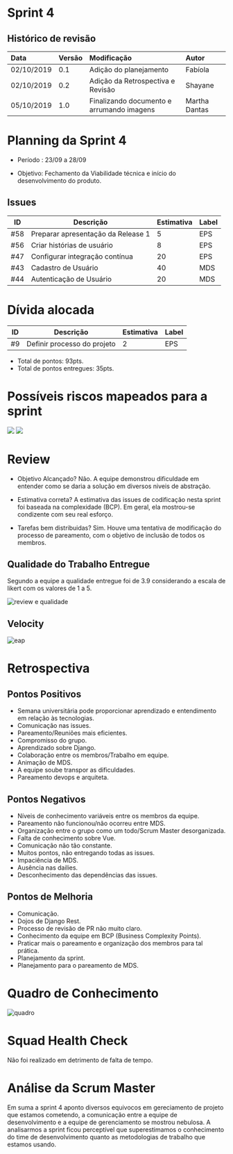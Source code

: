 # Sprint 4

## Histórico de revisão
| Data   | Versão | Modificação  | Autor  |
| :- | :- | :- | :- |
| 02/10/2019 | 0.1 | Adição do planejamento |  Fabíola |
| 02/10/2019 | 0.2 | Adição da Retrospectiva e Revisão |  Shayane |
| 05/10/2019 | 1.0 | Finalizando documento e arrumando imagens |  Martha Dantas |

# Planning da Sprint 4

- Período : 23/09 a 28/09

- Objetivo: Fechamento da Viabilidade técnica e início do desenvolvimento do produto.

## Issues
ID | Descrição | Estimativa | Label
---|-----------|------------|-------
#58 | Preparar apresentação da Release 1 | 5 | EPS
#56 | Criar histórias de usuário | 8 | EPS
#47 | Configurar integração contínua | 20 | EPS
#43 | Cadastro de Usuário | 40| MDS
#44 | Autenticação de Usuário | 20 | MDS


# Dívida alocada
ID | Descrição | Estimativa | Label
---|-----------|------------|-------
#9 | Definir processo do projeto| 2 | EPS

 - Total de pontos: 93pts.
 - Total de pontos entregues: 35pts.

 # Possíveis riscos mapeados para a sprint

<img src="../img/gerenciamento/risks4.png">
<img src="../img/gerenciamento/burn4.png">


# Review

- Objetivo Alcançado? Não. A equipe demonstrou dificuldade em entender como se daria a solução em diversos niveis de abstração.

- Estimativa correta? A estimativa das issues de codificação nesta sprint foi baseada na complexidade (BCP). Em geral, ela mostrou-se condizente com seu real esforço.

- Tarefas bem distribuidas? Sim. Houve uma tentativa de modificação do processo de pareamento, com o objetivo de inclusão de todos os membros. 

## Qualidade do Trabalho Entregue

Segundo a equipe a qualidade entregue foi de 3.9 considerando a escala de likert com os valores de 1 a 5.

![review e qualidade](../img/gerenciamento/review4.jpg)

## Velocity

![eap](../img/gerenciamento/velocity4.png)

# Retrospectiva

## Pontos Positivos
  - Semana universitária pode proporcionar aprendizado e entendimento em relação às tecnologias.
  - Comunicação nas issues.
  - Pareamento/Reuniões mais eficientes.
  - Compromisso do grupo.
  - Aprendizado sobre Django.
  - Colaboração entre os membros/Trabalho em equipe.
  - Animação de MDS.
  - A equipe soube transpor as dificuldades.
  - Pareamento devops e arquiteta.

## Pontos Negativos
  - Níveis de conhecimento variáveis entre os membros da equipe.
  - Pareamento não funcionou/não ocorreu entre MDS.
  - Organização entre o grupo como um todo/Scrum Master desorganizada.
  - Falta de conhecimento sobre Vue.
  - Comunicação não tão constante.
  - Muitos pontos, não entregando todas as issues.
  - Impaciência de MDS.
  - Ausência nas dailies.
  - Desconhecimento das dependências das issues.

## Pontos de Melhoria
  - Comunicação.
  - Dojos de Django Rest.
  - Processo de revisão de PR não muito claro. 
  - Conhecimento da equipe em BCP (Business Complexity Points).
  - Praticar mais o pareamento e organização dos membros para tal prática.
  - Planejamento da sprint.
  - Planejamento para o pareamento de MDS.

# Quadro de Conhecimento

![quadro](../img/gerenciamento/quadro4.png)

# Squad Health Check

Não foi realizado em detrimento de falta de tempo.

# Análise da Scrum Master

Em suma a sprint 4 aponto diversos equivocos em gereciamento de projeto que estamos cometendo, a comunicação entre a equipe de desenvolvimento e a equipe de gerenciamento se mostrou nebulosa. A analisarmos a sprint ficou perceptível que superestimamos o conhecimento do time de desenvolvimento quanto as metodologias de trabalho que estamos usando.




 


